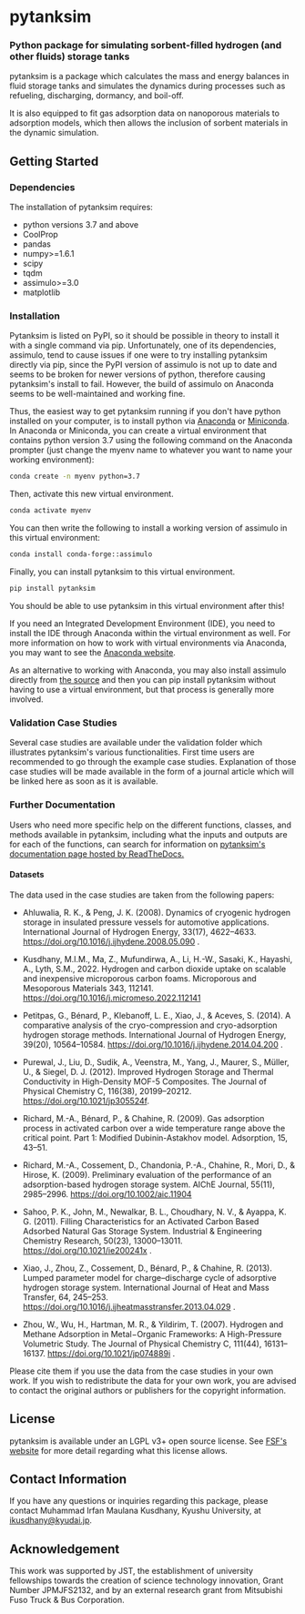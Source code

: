 # pytanksim
### Python package for simulating sorbent-filled hydrogen (and other fluids) storage tanks

pytanksim is a package which calculates the mass and energy balances in fluid storage tanks and simulates the dynamics during processes such as refueling, discharging, dormancy, and boil-off.

It is also equipped to fit gas adsorption data on nanoporous materials to adsorption models, which then allows the inclusion of sorbent materials in the dynamic simulation.

## Getting Started

### Dependencies

The installation of pytanksim requires:
- python versions 3.7 and above
- CoolProp
- pandas 
- numpy>=1.6.1
- scipy
- tqdm
- assimulo>=3.0
- matplotlib

### Installation

Pytanksim is listed on PyPI, so it should be possible in theory to install it with a single command via pip. Unfortunately, one of its dependencies, assimulo, tend to cause issues if one were to try installing pytanksim directly via pip, since the PyPI version of assimulo is not up to date and seems to be broken for newer versions of python, therefore causing pytanksim's install to fail. However, the build of assimulo on Anaconda seems to be well-maintained and working fine.

Thus, the easiest way to get pytanksim running if you don't have python installed on your computer, is to install python via [Anaconda](https://www.anaconda.com) or [Miniconda](https://conda.io/miniconda.html). In Anaconda or Miniconda, you can create a virtual environment that contains python version 3.7 using the following command on the Anaconda prompter (just change the myenv name to whatever you want to name your working environment):

```bash
conda create -n myenv python=3.7 

```

Then, activate this new virtual environment.

```bash
conda activate myenv

```

You can then write the following to install a working version of assimulo in this virtual environment:

```bash
conda install conda-forge::assimulo

```

Finally, you can install pytanksim to this virtual environment.


```bash
pip install pytanksim

```

You should be able to use pytanksim in this virtual environment after this!

If you need an Integrated Development Environment (IDE), you need to install the IDE through Anaconda within the virtual environment as well. For more information on how to work with virtual environments via Anaconda, you may want to see the [Anaconda website](https://docs.anaconda.com/working-with-conda/environments/).

As an alternative to working with Anaconda, you may also install assimulo directly from [the source](https://github.com/modelon-community/Assimulo/blob/master/INSTALL) and then you can pip install pytanksim without having to use a virtual environment, but that process is generally more involved.

### Validation Case Studies

Several case studies are available under the validation folder which illustrates pytanksim's various functionalities.
First time users are recommended to go through the example case studies. Explanation of those case studies will be made available in the form of a journal article which will be linked here as soon as it is available.

### Further Documentation

Users who need more specific help on the different functions, classes, and methods available in pytanksim, including what the inputs and outputs are for each of the functions, can search for information on [pytanksim's documentation page hosted by ReadTheDocs.](https://pytanksim.readthedocs.io)

#### Datasets

The data used in the case studies are taken from the following papers:

- Ahluwalia, R. K., & Peng, J. K. (2008). Dynamics of cryogenic hydrogen
storage in insulated pressure vessels for automotive applications.
International Journal of Hydrogen Energy, 33(17), 4622–4633.
https://doi.org/10.1016/j.ijhydene.2008.05.090 . 

- Kusdhany, M.I.M., Ma, Z., Mufundirwa, A., Li, H.-W., Sasaki, K., Hayashi, A., 
Lyth, S.M., 2022. Hydrogen and carbon dioxide uptake on scalable and 
inexpensive microporous carbon foams. 
Microporous and Mesoporous Materials 343, 112141. https://doi.org/10.1016/j.micromeso.2022.112141

- Petitpas, G., Bénard, P., Klebanoff, L. E., Xiao, J., & Aceves, S. (2014).
A comparative analysis of the cryo-compression and cryo-adsorption hydrogen
storage methods. International Journal of Hydrogen Energy, 39(20),
10564–10584. https://doi.org/10.1016/j.ijhydene.2014.04.200 . 

- Purewal, J., Liu, D., Sudik, A., Veenstra, M., Yang, J., Maurer, S., Müller,
U., & Siegel, D. J. (2012). Improved Hydrogen Storage and Thermal Conductivity
in High-Density MOF-5 Composites. The Journal of Physical Chemistry C, 116(38),
20199–20212. https://doi.org/10.1021/jp305524f.

- Richard, M.-A., Bénard, P., & Chahine, R. (2009). Gas adsorption process
in activated carbon over a wide temperature range above the critical point.
Part 1: Modified Dubinin-Astakhov model. Adsorption, 15, 43–51.

- Richard, M.-A., Cossement, D., Chandonia, P.-A., Chahine, R., Mori, D.,
& Hirose, K. (2009). Preliminary evaluation of the performance of an
adsorption-based hydrogen storage system. AIChE Journal, 55(11),
2985–2996. https://doi.org/10.1002/aic.11904

- Sahoo, P. K., John, M., Newalkar, B. L., Choudhary, N. V., &
Ayappa, K. G. (2011). Filling Characteristics for an Activated Carbon
Based Adsorbed Natural Gas Storage System. Industrial & Engineering
Chemistry Research, 50(23), 13000–13011. https://doi.org/10.1021/ie200241x .

- Xiao, J., Zhou, Z., Cossement, D., Bénard, P., & Chahine, R. (2013).
Lumped parameter model for charge–discharge cycle of adsorptive hydrogen
storage system. International Journal of Heat and Mass Transfer, 64,
245–253. https://doi.org/10.1016/j.ijheatmasstransfer.2013.04.029 .

- Zhou, W., Wu, H., Hartman, M. R., & Yildirim, T. (2007). Hydrogen and Methane
Adsorption in Metal−Organic Frameworks: A High-Pressure Volumetric Study.
The Journal of Physical Chemistry C, 111(44), 16131–16137.
https://doi.org/10.1021/jp074889i .

Please cite them if you use the data from the case studies in your own work.
If you wish to redistribute the data for your own work, you are 
advised to contact the original authors or publishers for the copyright
information.

## License

pytanksim is available under an LGPL v3+ open source license. See [FSF's website](https://www.gnu.org/licenses/licenses.html#LGPL) for more detail regarding what this license allows.

## Contact Information

If you have any questions or inquiries regarding this package, please contact Muhammad Irfan Maulana Kusdhany, Kyushu University, at [ikusdhany@kyudai.jp](mailto:ikusdhany@kyudai.jp).

## Acknowledgement
This work was supported by JST, the establishment of university fellowships towards the creation of science technology innovation, Grant Number JPMJFS2132, and by an external research grant from Mitsubishi Fuso Truck \& Bus Corporation.